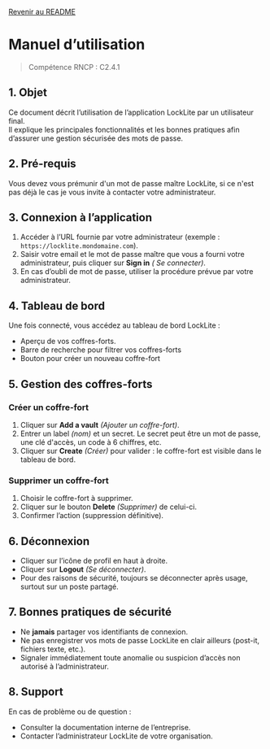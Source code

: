 [Revenir au README](README.md)

# Manuel d’utilisation

> Compétence RNCP : C2.4.1

[//]: # (TODO: Add when we will have share vault -> SHARE)

## 1. Objet

Ce document décrit l’utilisation de l’application LockLite par un utilisateur final.  
Il explique les principales fonctionnalités et les bonnes pratiques afin d’assurer une gestion sécurisée des mots de
passe.

## 2. Pré-requis

Vous devez vous prémunir d'un mot de passe maître LockLite, si ce n'est pas déjà le cas je vous invite à contacter votre
administrateur.

## 3. Connexion à l’application

[//]: # (Ici on part du principe que l'application est déployée en intranet, ce qui n'est pas le cas pour ce MVP)

1. Accéder à l’URL fournie par votre administrateur (exemple : `https://locklite.mondomaine.com`).
2. Saisir votre email et le mot de passe maître que vous a fourni votre administrateur, puis cliquer sur **Sign in** _(
   Se connecter)_.
3. En cas d’oubli de mot de passe, utiliser la procédure prévue par votre administrateur.

## 4. Tableau de bord

Une fois connecté, vous accédez au tableau de bord LockLite :

- Aperçu de vos coffres-forts.
- Barre de recherche pour filtrer vos coffres-forts
- Bouton pour créer un nouveau coffre-fort

## 5. Gestion des coffres-forts

### Créer un coffre-fort

[//]: # (Cette version MVP de cette application est fictive donc il est fortement recommandé de ne pas mettre de réels identifiants)

1. Cliquer sur **Add a vault** _(Ajouter un coffre-fort)_.
2. Entrer un label _(nom)_ et un secret. Le secret peut être un mot de passe, une clé d'accès, un code à 6 chiffres,
   etc.
3. Cliquer sur **Create** _(Créer)_ pour valider : le coffre-fort est visible dans le tableau de bord.

### Supprimer un coffre-fort

1. Choisir le coffre-fort à supprimer.
2. Cliquer sur le bouton **Delete** _(Supprimer)_ de celui-ci.
3. Confirmer l’action (suppression définitive).

[//]: # (TODO: SHARE)

[//]: # (## 6. Partage de coffres-forts)

## 6. Déconnexion

- Cliquer sur l’icône de profil en haut à droite.
- Cliquer sur  **Logout** _(Se déconnecter)_.
- Pour des raisons de sécurité, toujours se déconnecter après usage, surtout sur un poste partagé.

## 7. Bonnes pratiques de sécurité

- Ne **jamais** partager vos identifiants de connexion.
- Ne pas enregistrer vos mots de passe LockLite en clair ailleurs (post-it, fichiers texte, etc.).
- Signaler immédiatement toute anomalie ou suspicion d’accès non autorisé à l’administrateur.

## 8. Support

En cas de problème ou de question :

- Consulter la documentation interne de l’entreprise.
- Contacter l’administrateur LockLite de votre organisation.  
